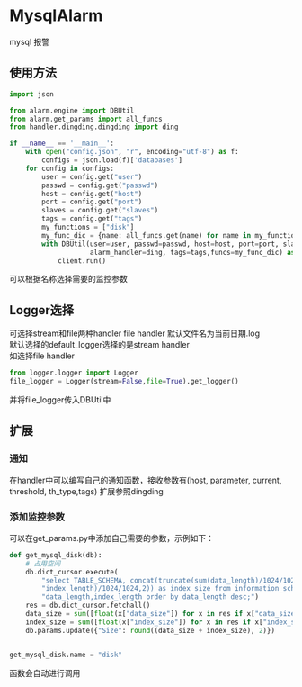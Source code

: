 # MysqlAlarm
mysql 报警
## 使用方法

```python
import json

from alarm.engine import DBUtil
from alarm.get_params import all_funcs
from handler.dingding.dingding import ding

if __name__ == '__main__':
    with open("config.json", "r", encoding="utf-8") as f:
        configs = json.load(f)['databases']
    for config in configs:
        user = config.get("user")
        passwd = config.get("passwd")
        host = config.get("host")
        port = config.get("port")
        slaves = config.get("slaves")
        tags = config.get("tags")
        my_functions = ["disk"]
        my_func_dic = {name: all_funcs.get(name) for name in my_functions}
        with DBUtil(user=user, passwd=passwd, host=host, port=port, slaves=slaves,
                    alarm_handler=ding, tags=tags,funcs=my_func_dic) as client:
            client.run()


```
可以根据名称选择需要的监控参数
## Logger选择
可选择stream和file两种handler file handler 默认文件名为当前日期.log  
默认选择的default_logger选择的是stream handler  
如选择file handler
```python
from logger.logger import Logger
file_logger = Logger(stream=False,file=True).get_logger()
```
并将file_logger传入DBUtil中
## 扩展
### 通知
在handler中可以编写自己的通知函数，接收参数有(host, parameter, current, threshold, th_type,tags)
扩展参照dingding

### 添加监控参数
可以在get_params.py中添加自己需要的参数，示例如下：
```python
def get_mysql_disk(db):
    # 占用空间
    db.dict_cursor.execute(
        "select TABLE_SCHEMA, concat(truncate(sum(data_length)/1024/1024,2)) as data_size,concat(truncate(sum("
        "index_length)/1024/1024,2)) as index_size from information_schema.tables group by TABLE_SCHEMA,"
        "data_length,index_length order by data_length desc;")
    res = db.dict_cursor.fetchall()
    data_size = sum([float(x["data_size"]) for x in res if x["data_size"] is not None])
    index_size = sum([float(x["index_size"]) for x in res if x["index_size"] is not None])
    db.params.update({"Size": round((data_size + index_size), 2)})


get_mysql_disk.name = "disk"
```
函数会自动进行调用
